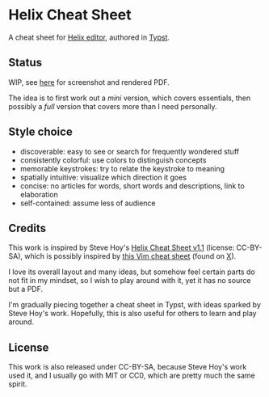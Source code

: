 # Helix Cheat Sheet

A cheat sheet for [Helix editor](https://helix-editor.com/), authored in [Typst](https://typst.app/home/).

## Status

WIP, see [here](https://github.com/utensil/helix-cheat-sheet/issues/1) for screenshot and rendered PDF.

The idea is to first work out a _mini_ version, which covers essentials, then possibly a _full_ version that covers more than I need personally.

## Style choice

- discoverable: easy to see or search for frequently wondered stuff
- consistently colorful: use colors to distinguish concepts
- memorable keystrokes: try to relate the keystroke to meaning
- spatially intuitive: visualize which direction it goes
- concise: no articles for words, short words and descriptions, link to elaboration
- self-contained: assume less of audience

## Credits

This work is inspired by Steve Hoy's [Helix Cheat Sheet v1.1](https://github.com/stevenhoy/helix-cheat-sheet/tree/c07d3f699050a4c03e7ec5653c8baa8cbddaacff) (license: CC-BY-SA), which is possibly inspired by [this Vim cheat sheet](https://cdn.shopify.com/s/files/1/0165/4168/files/preview.png) (found on [X](https://x.com/nixcraft/status/1487774760792510464)).

I love its overall layout and many ideas, but somehow feel certain parts do not fit in my mindset, so I wish to play around with it, yet it has no source but a PDF.

I'm gradually piecing together a cheat sheet in Typst, with ideas sparked by Steve Hoy's work. Hopefully, this is also useful for others to learn and play around.

## License

This work is also released under CC-BY-SA, because Steve Hoy's work used it, and I usually go with MIT or CC0, which are pretty much the same spirit.
